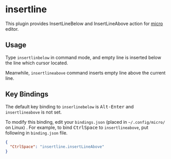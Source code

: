 # insertline

This plugin provides InsertLineBelow and InsertLineAbove action for [micro](https://micro-editor.github.io/) editor.

## Usage

Type `insertlinbelow` in command mode, and empty line is inserted below the line which cursor located.

Meanwhile, `insertlineabove` command inserts empty line above the current line.

## Key Bindings

The default key binding to `inserlinebelow` is <kbd>Alt-Enter</kbd> and `insertlineabove` is not set.

To modify this binding, edit your `bindings.json` (placed in `~/.config/micro/` on Linux)
. For example, to bind <kbd>CtrlSpace</kbd> to `insertlineabove`, put following in `binding.json` file.

```json
{
  "CtrlSpace": "insertline.insertLineAbove"
}
```
